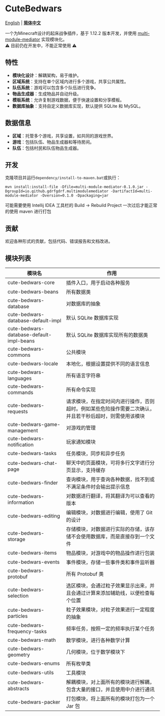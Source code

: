 # CuteBedwars
[English](https://github.com/gdrfgdrf/CuteBedwars/blob/dev/README.md) | **[简体中文](https://github.com/gdrfgdrf/CuteBedwars/blob/dev/README_chinese.md)**


一个为Minecraft设计的起床战争插件，基于 1.12.2 版本开发，并使用 [multi-module-mediator](https://github.com/gdrfgdrf/multi-module-mediator) 实现模块化。  
⚠ 目前仍在开发中，不能正常使用 ⚠

## 特性

- **模块化设计**：解耦架构，易于维护。
- **区域系统**：支持在单个区域内进行多个游戏，共享公共属性。
- **队伍系统**：游戏可以包含多个队伍进行竞争。
- **物品生成器**：生成物品并自动升级。
- **模板系统**：允许复制游戏数据，便于快速设置和分享模板。
- **数据库抽象**：支持自定义数据库实现，默认提供 SQLite 和 MySQL。

## 数据信息

- **区域**：托管多个游戏，共享设置，如共同的游戏世界。
- **游戏**：包括队伍、物品生成器和等待房间。
- **队伍**：包括村民和队伍物品生成器。

## 开发

克隆项目并运行`dependency/install-to-maven.bat`或执行：
```shell
mvn install:install-file -Dfile=multi-module-mediator-0.1.0.jar -DgroupId=io.github.gdrfgdrf.multimodulemediator -DartifactId=multi-module-mediator -Dversion=0.1.0 -Dpackaging=jar
```
可能需要使用 Intellij IDEA 工具栏的 Build -> Rebuild Project 一次过后才能正常的使用 maven 进行打包

## 贡献

欢迎各种形式的贡献，包括代码、错误报告和文档改进。

模块列表
-----------------

| 模块名                                      | 作用                                                   |
|------------------------------------------|------------------------------------------------------|
| cute-bedwars-core                        | 插件入口，用于启动各种服务                                        |  
| cute-bedwars-beans                       | 所有数据类                                                |  
| cute-bedwars-database                    | 对数据库的抽象                                              |
| cute-bedwars-database-default-impl       | 默认 SQLite 数据库实现                                      |
| cute-bedwars-database-default-impl-beans | 默认 SQLite 数据库实现所有的数据类                                |
| cute-bedwars-commons                     | 公共模块                                                 |
| cute-bedwars-locale                      | 本地化，根据设置提供不同的语言信息                                    |
| cute-bedwars-languages                   | 所有语言字符串                                              |
| cute-bedwars-commands                    | 所有命令实现                                               |
| cute-bedwars-requests                    | 请求模块，在指定时间内进行操作，否则超时。例如某些危险操作需要二次确认，并且若干秒后超时，则需使用该模块 |
| cute-bedwars-game-management             | 对游戏的管理                                               |
| cute-bedwars-notification                | 玩家通知模块                                               |
| cute-bedwars-tasks                       | 任务模块，同步和异步任务                                         |
| cute-bedwars-chat-page                   | 聊天中的页面模块，可将多行文字进行分页显示，支持缓存                           |
| cute-bedwars-finder                      | 查询模块，用于查询各种数据，找不到或不满足条件时会输出提示信息                      |
| cute-bedwars-information                 | 对数据进行翻译，将其翻译为可以查看的版本                                 |
| cute-bedwars-editing                     | 编辑模块，对数据进行编辑，使用了 Git 的设计                             |
| cute-bedwars-storage                     | 存储模块，对数据进行实际的存储，该存储不会使用数据库，而是直接存到一个文件                |
| cute-bedwars-items                       | 物品模块，对游戏中的物品操作进行包装                                   |
| cute-bedwars-events                      | 事件模块，存储一些事件类和事件监听器                                   |
| cute-bedwars-protobuf                    | 所有 Protobuf 类                                        |
| cute-bedwars-selection                   | 选区模块，会通过粒子效果显示出来，并且会通过计算来添加辅助线，以便检查每个位置              |
| cute-bedwars-particles                   | 粒子效果模块，对粒子效果进行一定程度的抽象                                |
| cute-bedwars-frequency-tasks             | 频率任务，按照一定的频率执行某个任务                                   |
| cute-bedwars-math                        | 数学模块，进行各种数学计算                                        |
| cute-bedwars-geometry                    | 几何模块，位于数学模块下                                         |
| cute-bedwars-enums                       | 所有枚举类                                                |
| cute-bedwars-utils                       | 工具模块                                                 |
| cute-bedwars-abstracts                   | 解耦模块，对上面所有的模块进行解耦，包含大量的接口，并且使用中介进行通讯                 |
| cute-bedwars-packer                      | 打包模块，将上面所有的模块打包为一个 Jar 包                             |